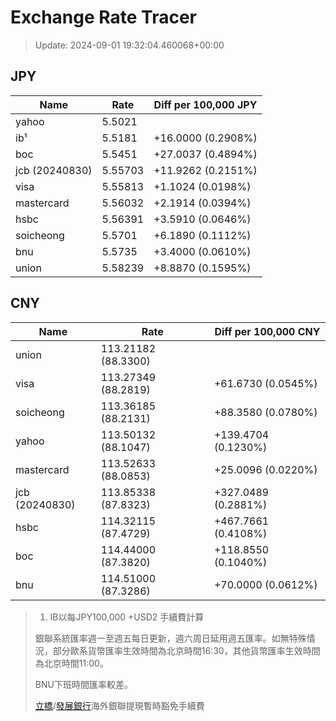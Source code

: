 # Exchange Rate Tracer

> Update: 2024-09-01 19:32:04.460068+00:00

## JPY

| Name           |    Rate | Diff per 100,000 JPY   |
|----------------|---------|------------------------|
| yahoo          | 5.5021  |                        |
| ib¹            | 5.5181  | +16.0000 (0.2908%)     |
| boc            | 5.5451  | +27.0037 (0.4894%)     |
| jcb (20240830) | 5.55703 | +11.9262 (0.2151%)     |
| visa           | 5.55813 | +1.1024 (0.0198%)      |
| mastercard     | 5.56032 | +2.1914 (0.0394%)      |
| hsbc           | 5.56391 | +3.5910 (0.0646%)      |
| soicheong      | 5.5701  | +6.1890 (0.1112%)      |
| bnu            | 5.5735  | +3.4000 (0.0610%)      |
| union          | 5.58239 | +8.8870 (0.1595%)      |

## CNY

| Name           | Rate                | Diff per 100,000 CNY   |
|----------------|---------------------|------------------------|
| union          | 113.21182	(88.3300) |                        |
| visa           | 113.27349	(88.2819) | +61.6730 (0.0545%)     |
| soicheong      | 113.36185	(88.2131) | +88.3580 (0.0780%)     |
| yahoo          | 113.50132	(88.1047) | +139.4704 (0.1230%)    |
| mastercard     | 113.52633	(88.0853) | +25.0096 (0.0220%)     |
| jcb (20240830) | 113.85338	(87.8323) | +327.0489 (0.2881%)    |
| hsbc           | 114.32115	(87.4729) | +467.7661 (0.4108%)    |
| boc            | 114.44000	(87.3820) | +118.8550 (0.1040%)    |
| bnu            | 114.51000	(87.3286) | +70.0000 (0.0612%)     |


> 1. IB以每JPY100,000 +USD2 手續費計算
>
> 銀聯系統匯率週一至週五每日更新，週六周日延用週五匯率。如無特殊情況，部分歐系貨幣匯率生效時間為北京時間16:30，其他貨幣匯率生效時間為北京時間11:00。
>
> BNU下班時間匯率較差。
>
> [立橋](https://www.wlbank.com.mo/uploads/ueditor/file/20181211/1544536513900230.pdf)/[發展銀行](https://www.mdb.com.mo/Service_Charges_20230728.pdf)海外銀聯提現暫時豁免手續費

